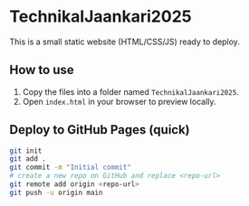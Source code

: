 # TechnikalJaankari2025


This is a small static website (HTML/CSS/JS) ready to deploy.


## How to use


1. Copy the files into a folder named `TechnikalJaankari2025`.
2. Open `index.html` in your browser to preview locally.


## Deploy to GitHub Pages (quick)


```bash
git init
git add .
git commit -m "Initial commit"
# create a new repo on GitHub and replace <repo-url>
git remote add origin <repo-url>
git push -u origin main
